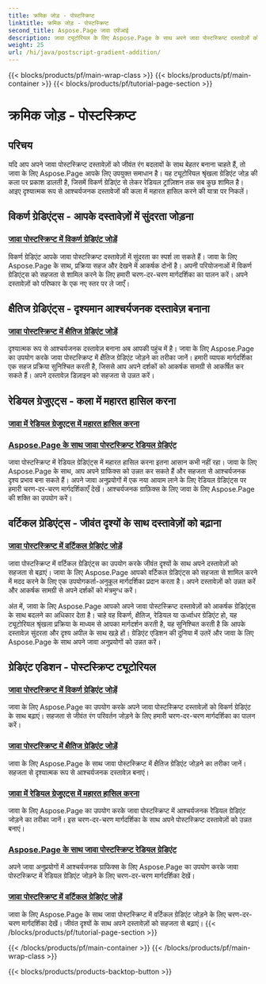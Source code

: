 ```yaml
---
title: क्रमिक जोड़ - पोस्टस्क्रिप्ट
linktitle: क्रमिक जोड़ - पोस्टस्क्रिप्ट
second_title: Aspose.Page जावा एपीआई
description: जावा ट्यूटोरियल के लिए Aspose.Page के साथ अपने जावा पोस्टस्क्रिप्ट दस्तावेज़ों को उन्नत करें। सहजता से आश्चर्यजनक विकर्ण, क्षैतिज, रेडियल और ऊर्ध्वाधर ग्रेडिएंट जोड़ना सीखें।
weight: 25
url: /hi/java/postscript-gradient-addition/
---
```


{{< blocks/products/pf/main-wrap-class >}}
{{< blocks/products/pf/main-container >}}
{{< blocks/products/pf/tutorial-page-section >}}

# क्रमिक जोड़ - पोस्टस्क्रिप्ट

## परिचय

यदि आप अपने जावा पोस्टस्क्रिप्ट दस्तावेज़ों को जीवंत रंग बदलावों के साथ बेहतर बनाना चाहते हैं, तो जावा के लिए Aspose.Page आपके लिए उपयुक्त समाधान है। यह ट्यूटोरियल श्रृंखला ग्रेडिएंट जोड़ की कला पर प्रकाश डालती है, जिसमें विकर्ण ग्रेडिएंट से लेकर रेडियल ट्रांज़िशन तक सब कुछ शामिल है। आइए दृश्यात्मक रूप से आश्चर्यजनक दस्तावेजों की कला में महारत हासिल करने की यात्रा पर निकलें।

## विकर्ण ग्रेडिएंट्स - आपके दस्तावेज़ों में सुंदरता जोड़ना
### [जावा पोस्टस्क्रिप्ट में विकर्ण ग्रेडिएंट जोड़ें](./diagonal/)

विकर्ण ग्रेडिएंट आपके जावा पोस्टस्क्रिप्ट दस्तावेज़ों में सुंदरता का स्पर्श ला सकते हैं। जावा के लिए Aspose.Page के साथ, प्रक्रिया सहज और देखने में आकर्षक दोनों है। अपनी परियोजनाओं में विकर्ण ग्रेडिएंट्स को सहजता से शामिल करने के लिए हमारी चरण-दर-चरण मार्गदर्शिका का पालन करें। अपने दस्तावेज़ों को परिष्कार के एक नए स्तर पर ले जाएँ।

## क्षैतिज ग्रेडिएंट्स - दृश्यमान आश्चर्यजनक दस्तावेज़ बनाना
### [जावा पोस्टस्क्रिप्ट में क्षैतिज ग्रेडिएंट जोड़ें](./horizontal/)

दृश्यात्मक रूप से आश्चर्यजनक दस्तावेज़ बनाना अब आपकी पहुंच में है। जावा के लिए Aspose.Page का उपयोग करके जावा पोस्टस्क्रिप्ट में क्षैतिज ग्रेडिएंट जोड़ने का तरीका जानें। हमारी व्यापक मार्गदर्शिका एक सहज प्रक्रिया सुनिश्चित करती है, जिससे आप अपने दर्शकों को आकर्षक सामग्री से आकर्षित कर सकते हैं। अपने दस्तावेज़ डिज़ाइन को सहजता से उन्नत करें।

## रेडियल ग्रेजुएट्स - कला में महारत हासिल करना
### [जावा में रेडियल ग्रेजुएट्स में महारत हासिल करना](./radial1/)
### [Aspose.Page के साथ जावा पोस्टस्क्रिप्ट रेडियल ग्रेडिएंट](./radial2/)

जावा पोस्टस्क्रिप्ट में रेडियल ग्रेडिएंट्स में महारत हासिल करना इतना आसान कभी नहीं रहा। जावा के लिए Aspose.Page के साथ, आप अपने ग्राफिक्स को उन्नत कर सकते हैं और सहजता से आश्चर्यजनक दृश्य प्रभाव बना सकते हैं। अपने जावा अनुप्रयोगों में एक नया आयाम लाने के लिए रेडियल ग्रेडिएंट्स पर हमारी चरण-दर-चरण मार्गदर्शिकाएँ देखें। आश्चर्यजनक ग्राफ़िक्स के लिए जावा के लिए Aspose.Page की शक्ति का उपयोग करें।

## वर्टिकल ग्रेडिएंट्स - जीवंत दृश्यों के साथ दस्तावेज़ों को बढ़ाना
### [जावा पोस्टस्क्रिप्ट में वर्टिकल ग्रेडिएंट जोड़ें](./vertical/)

जावा पोस्टस्क्रिप्ट में वर्टिकल ग्रेडिएंट्स का उपयोग करके जीवंत दृश्यों के साथ अपने दस्तावेज़ों को सहजता से बढ़ाएं। जावा के लिए Aspose.Page आपको वर्टिकल ग्रेडिएंट्स को सहजता से शामिल करने में मदद करने के लिए एक उपयोगकर्ता-अनुकूल मार्गदर्शिका प्रदान करता है। अपने दस्तावेज़ों को उन्नत करें और आकर्षक सामग्री से अपने दर्शकों को मंत्रमुग्ध करें। 

अंत में, जावा के लिए Aspose.Page आपको अपने जावा पोस्टस्क्रिप्ट दस्तावेज़ों को आकर्षक ग्रेडिएंट्स के साथ बदलने का अधिकार देता है। चाहे वह विकर्ण, क्षैतिज, रेडियल या ऊर्ध्वाधर ग्रेडिएंट हो, यह ट्यूटोरियल श्रृंखला प्रक्रिया के माध्यम से आपका मार्गदर्शन करती है, यह सुनिश्चित करती है कि आपके दस्तावेज़ सुंदरता और दृश्य अपील के साथ खड़े हों। ग्रेडिएंट एडिशन की दुनिया में उतरें और जावा के लिए Aspose.Page के साथ अपने जावा अनुप्रयोगों को उन्नत करें।
## ग्रेडिएंट एडिशन - पोस्टस्क्रिप्ट ट्यूटोरियल
### [जावा पोस्टस्क्रिप्ट में विकर्ण ग्रेडिएंट जोड़ें](./diagonal/)
जावा के लिए Aspose.Page का उपयोग करके अपने जावा पोस्टस्क्रिप्ट दस्तावेज़ों को विकर्ण ग्रेडिएंट के साथ बढ़ाएं। सहजता से जीवंत रंग परिवर्तन जोड़ने के लिए हमारी चरण-दर-चरण मार्गदर्शिका का पालन करें।
### [जावा पोस्टस्क्रिप्ट में क्षैतिज ग्रेडिएंट जोड़ें](./horizontal/)
जावा के लिए Aspose.Page के साथ जावा पोस्टस्क्रिप्ट में क्षैतिज ग्रेडिएंट जोड़ने का तरीका जानें। सहजता से दृश्यात्मक रूप से आश्चर्यजनक दस्तावेज़ बनाएं।
### [जावा में रेडियल ग्रेजुएट्स में महारत हासिल करना](./radial1/)
जावा के लिए Aspose.Page का उपयोग करके जावा पोस्टस्क्रिप्ट में आश्चर्यजनक रेडियल ग्रेडिएंट जोड़ने का तरीका जानें। इस चरण-दर-चरण मार्गदर्शिका के साथ अपने पोस्टस्क्रिप्ट दस्तावेज़ों को उन्नत बनाएं।
### [Aspose.Page के साथ जावा पोस्टस्क्रिप्ट रेडियल ग्रेडिएंट](./radial2/)
अपने जावा अनुप्रयोगों में आश्चर्यजनक ग्राफिक्स के लिए Aspose.Page का उपयोग करके जावा पोस्टस्क्रिप्ट में रेडियल ग्रेडिएंट जोड़ने के लिए चरण-दर-चरण मार्गदर्शिका देखें।
### [जावा पोस्टस्क्रिप्ट में वर्टिकल ग्रेडिएंट जोड़ें](./vertical/)
जावा के लिए Aspose.Page के साथ जावा पोस्टस्क्रिप्ट में वर्टिकल ग्रेडिएंट जोड़ने के लिए चरण-दर-चरण मार्गदर्शिका देखें। जीवंत दृश्यों के साथ अपने दस्तावेज़ों को सहजता से बढ़ाएं।
{{< /blocks/products/pf/tutorial-page-section >}}

{{< /blocks/products/pf/main-container >}}
{{< /blocks/products/pf/main-wrap-class >}}

{{< blocks/products/products-backtop-button >}}

